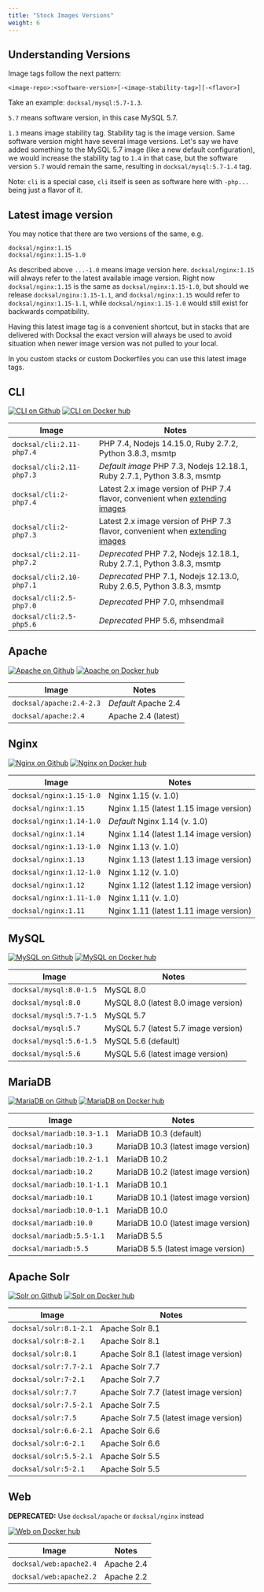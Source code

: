 ```yaml
---
title: "Stock Images Versions"
weight: 6
---
```


## Understanding Versions

Image tags follow the next pattern: 

    <image-repo>:<software-version>[-<image-stability-tag>][-<flavor>]

Take an example: `docksal/mysql:5.7-1.3`. 

`5.7` means software version, in this case MySQL 5.7. 

`1.3` means image stability tag. Stability tag is the image version. 
Same software version might have several image versions. 
Let's say we have added something to the MySQL 5.7 image (like a new default configuration), 
we would increase the stability tag to `1.4` in that case, but the software version `5.7` would remain the same,
resulting in `docksal/mysql:5.7-1.4` tag.

Note: `cli` is a special case, `cli` itself is seen as software here with `-php...` being just a flavor of it. 

## Latest image version

You may notice that there are two versions of the same, e.g.

```
docksal/nginx:1.15
docksal/nginx:1.15-1.0
```

As described above `...-1.0` means image version here. `docksal/nginx:1.15` will always refer to the latest 
available image version. Right now `docksal/nginx:1.15` is the same as `docksal/nginx:1.15-1.0`, but should
we release `docksal/nginx:1.15-1.1`, and `docksal/nginx:1.15` would refer to `docksal/nginx:1.15-1.1`, while
`docksal/nginx:1.15-1.0` would still exist for backwards compatibility. 

Having this latest image tag is a convenient shortcut, but in stacks that are delivered with Docksal 
the exact version will always be used to avoid situation when newer image version was not pulled to your local.

In you custom stacks or custom Dockerfiles you can use this latest image tags.   

## CLI

[![CLI on Github](https://img.shields.io/badge/Release%20notes-black.svg?logo=github&style=flat-square&classes=inline)](https://github.com/docksal/service-cli/releases)
[![CLI on Docker hub](https://img.shields.io/badge/View%20on%20Docker%20Hub-gray.svg?logo=docker&style=flat-square&classes=inline)](https://hub.docker.com/r/docksal/cli/tags)

| Image| Notes |
|------|-------|
| `docksal/cli:2.11-php7.4` | PHP 7.4, Nodejs 14.15.0, Ruby 2.7.2, Python 3.8.3, msmtp |
| `docksal/cli:2.11-php7.3` | *Default image* PHP 7.3, Nodejs 12.18.1, Ruby 2.7.1, Python 3.8.3, msmtp |
| `docksal/cli:2-php7.4`    | Latest 2.x image version of PHP 7.4 flavor, convenient when [extending images](/stack/extend-images)
| `docksal/cli:2-php7.3`    | Latest 2.x image version of PHP 7.3 flavor, convenient when [extending images](/stack/extend-images)
| `docksal/cli:2.11-php7.2` | *Deprecated* PHP 7.2, Nodejs 12.18.1, Ruby 2.7.1, Python 3.8.3, msmtp |
| `docksal/cli:2.10-php7.1` | *Deprecated* PHP 7.1, Nodejs 12.13.0, Ruby 2.6.5, Python 3.8.3, msmtp |
| `docksal/cli:2.5-php7.0`  | *Deprecated* PHP 7.0, mhsendmail |
| `docksal/cli:2.5-php5.6`  | *Deprecated* PHP 5.6, mhsendmail |

## Apache

[![Apache on Github](https://img.shields.io/badge/Release%20notes-black.svg?logo=github&style=flat-square&classes=inline)](https://github.com/docksal/service-apache/releases)
[![Apache on Docker hub](https://img.shields.io/badge/View%20on%20Docker%20Hub-gray.svg?logo=docker&style=flat-square&classes=inline)](https://hub.docker.com/r/docksal/apache/tags)

| Image| Notes |
|------|-------|
| `docksal/apache:2.4-2.3` | *Default* Apache 2.4 |
| `docksal/apache:2.4`     | Apache 2.4 (latest) |

## Nginx 

[![Nginx on Github](https://img.shields.io/badge/Release%20notes-black.svg?logo=github&style=flat-square&classes=inline)](https://github.com/docksal/service-nginx/releases)
[![Nginx on Docker hub](https://img.shields.io/badge/View%20on%20Docker%20Hub-gray.svg?logo=docker&style=flat-square&classes=inline)](https://hub.docker.com/r/docksal/nginx/tags)

| Image| Notes |
|------|-------|
| `docksal/nginx:1.15-1.0` | Nginx 1.15 (v. 1.0) |
| `docksal/nginx:1.15`     | Nginx 1.15 (latest 1.15 image version) |
| `docksal/nginx:1.14-1.0` | *Default* Nginx 1.14 (v. 1.0) |
| `docksal/nginx:1.14`     | Nginx 1.14 (latest 1.14 image version) |
| `docksal/nginx:1.13-1.0` | Nginx 1.13 (v. 1.0) |
| `docksal/nginx:1.13`     | Nginx 1.13 (latest 1.13 image version) |
| `docksal/nginx:1.12-1.0` | Nginx 1.12 (v. 1.0) |
| `docksal/nginx:1.12`     | Nginx 1.12 (latest 1.12 image version) |
| `docksal/nginx:1.11-1.0` | Nginx 1.11 (v. 1.0) |
| `docksal/nginx:1.11`     | Nginx 1.11 (latest 1.11 image version) |

## MySQL 

[![MySQL on Github](https://img.shields.io/badge/Release%20notes-black.svg?logo=github&style=flat-square&classes=inline)](https://github.com/docksal/service-mysql/releases)
[![MySQL on Docker hub](https://img.shields.io/badge/View%20on%20Docker%20Hub-gray.svg?logo=docker&style=flat-square&classes=inline)](https://hub.docker.com/r/docksal/mysql/tags)

| Image| Notes |
|------|-------|
| `docksal/mysql:8.0-1.5`  | MySQL 8.0 |
| `docksal/mysql:8.0`      | MySQL 8.0 (latest 8.0 image version) |
| `docksal/mysql:5.7-1.5`  | MySQL 5.7 |
| `docksal/mysql:5.7`      | MySQL 5.7 (latest 5.7 image version) |
| `docksal/mysql:5.6-1.5`  | MySQL 5.6 (default) |
| `docksal/mysql:5.6`      | MySQL 5.6 (latest image version) |

## MariaDB

[![MariaDB on Github](https://img.shields.io/badge/Release%20notes-black.svg?logo=github&style=flat-square&classes=inline)](https://github.com/docksal/service-mariadb/releases)
[![MariaDB on Docker hub](https://img.shields.io/badge/View%20on%20Docker%20Hub-gray.svg?logo=docker&style=flat-square&classes=inline)](https://hub.docker.com/r/docksal/mariadb/tags)

| Image| Notes |
|------|-------|
| `docksal/mariadb:10.3-1.1`     | MariaDB 10.3 (default) |
| `docksal/mariadb:10.3`         | MariaDB 10.3 (latest image version) |
| `docksal/mariadb:10.2-1.1`     | MariaDB 10.2 |
| `docksal/mariadb:10.2`         | MariaDB 10.2 (latest image version) |
| `docksal/mariadb:10.1-1.1`     | MariaDB 10.1 |
| `docksal/mariadb:10.1`         | MariaDB 10.1 (latest image version) |
| `docksal/mariadb:10.0-1.1`     | MariaDB 10.0 |
| `docksal/mariadb:10.0`         | MariaDB 10.0 (latest image version) |
| `docksal/mariadb:5.5-1.1`      | MariaDB 5.5 |
| `docksal/mariadb:5.5`          | MariaDB 5.5 (latest image version) |

## Apache Solr

[![Solr on Github](https://img.shields.io/badge/Release%20notes-black.svg?logo=github&style=flat-square&classes=inline)](https://github.com/docksal/service-solr/releases)
[![Solr on Docker hub](https://img.shields.io/badge/View%20on%20Docker%20Hub-gray.svg?logo=docker&style=flat-square&classes=inline)](https://hub.docker.com/r/docksal/solr/tags)

| Image| Notes |
|------|-------|
| `docksal/solr:8.1-2.1`      | Apache Solr 8.1 |
| `docksal/solr:8-2.1`        | Apache Solr 8.1 |
| `docksal/solr:8.1`          | Apache Solr 8.1 (latest image version) |
| `docksal/solr:7.7-2.1`      | Apache Solr 7.7 |
| `docksal/solr:7-2.1`        | Apache Solr 7.7 |
| `docksal/solr:7.7`          | Apache Solr 7.7 (latest image version) |
| `docksal/solr:7.5-2.1`      | Apache Solr 7.5 |
| `docksal/solr:7.5`          | Apache Solr 7.5 (latest image version) |
| `docksal/solr:6.6-2.1`      | Apache Solr 6.6 |
| `docksal/solr:6-2.1`        | Apache Solr 6.6 |
| `docksal/solr:5.5-2.1`      | Apache Solr 5.5 |
| `docksal/solr:5-2.1`        | Apache Solr 5.5 |


## Web 

**DEPRECATED:** Use `docksal/apache` or `docksal/nginx` instead

[![Web on Docker hub](https://img.shields.io/badge/View%20on%20Docker%20Hub-gray.svg?logo=docker&style=flat-square&classes=inline)](https://hub.docker.com/r/docksal/web/tags)

| Image| Notes |
|------|-------|
| `docksal/web:apache2.4`     | Apache 2.4 |
| `docksal/web:apache2.2`     | Apache 2.2 |
